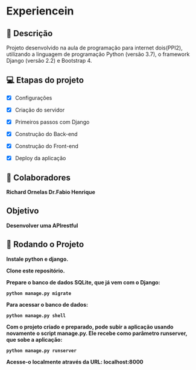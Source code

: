 # Experiencein


## 📝  Descrição

Projeto desenvolvido  na aula de programação para internet dois(PPI2), utilizando a linguagem de programação Python (versão 3.7), o framework Django (versão 2.2) e Bootstrap 4.


## 💻 Etapas do projeto

- [x] Configuraçôes
- [x] Criação do servidor
- [x] Primeiros passos com Django
- [x] Construção do Back-end
- [x] Construção do Front-end
- [x] Deploy da aplicação


## 🤝 Colaboradores

<b>Richard Ornelas<b>
<b>Dr.Fabio Henrique<b>

##  Objetivo

Desenvolver uma APIrestful
  
## 🚀 Rodando o Projeto
Instale python e django.

Clone este repositório.

Prepare o banco de dados SQLite, que já vem com o Django:
```
python manage.py migrate
```
Para acessar o banco de dados:
```
python manage.py shell
```

Com o projeto criado e preparado, pode subir a aplicação usando novamente o script manage.py. Ele recebe como parâmetro runserver, que sobe a aplicação:
```
python manage.py runserver
```
Acesse-o localmente através da URL:
localhost:8000




